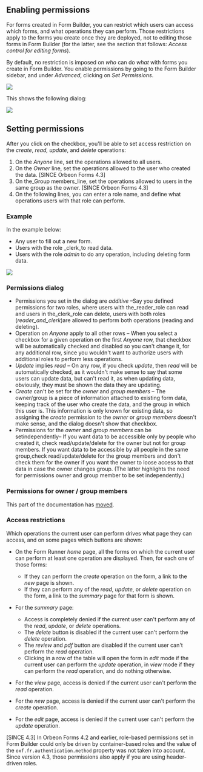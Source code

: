 ## Enabling permissions

For forms created in Form Builder, you can restrict which users can access which forms, and what operations they can perform. Those restrictions apply to the forms you create once they are deployed, not to editing those forms in Form Builder (for the latter, see the section that follows: _Access control for editing forms_).

By default, no restriction is imposed on _who_ can do _what_ with forms you create in Form Builder. You enable permissions by going to the Form Builder sidebar, and under _Advanced_, clicking on _Set Permissions_.

![][5]

This shows the following dialog:

![][6]

## Setting permissions

After you click on the checkbox, you'll be able to set access restriction on the _create_, _read, update_, and _delete_ operations:

1. On the _Anyone_ line, set the operations allowed to all users.
2. On the _Owner_ line, set the operations allowed to the user who created the data. [SINCE Orbeon Forms 4.3]
3. On the_Group members_line, set the operations allowed to users in the same group as the owner. [SINCE Orbeon Forms 4.3] 
4. On the following lines, you can enter a role name, and define what operations users with that role can perform.

### Example

In the example below:

* Any user to fill out a new form.
* Users with the role _clerk_to read data.
* Users with the role _admin_ to do any operation, including deleting form data.

![][7]

### Permissions dialog

* Permissions you set in the dialog are _additive_ –Say you defined permissions for two roles, where users with the_reader_role can read and users in the_clerk_role can delete, users with both roles (_reader_and_clerk_)are allowed to perform both operations (reading and deleting).
* Operation on _Anyone_ apply to all other rows – When you select a checkbox for a given operation on the first _Anyone_ row, that checkbox will be automatically checked and disabled so you can't change it, for any additional row, since you wouldn't want to authorize users with additional roles to perform less operations.
* _Update_ implies _read_ – On any row, if you check _update_, then _read_ will be automatically checked, as it wouldn't make sense to say that some users can update data, but can't read it, as when updating data, obviously, they must be shown the data they are updating.
* _Create_ can't be set for the _owner_ and _group members_ – The owner/group is a piece of information attached to existing form data, keeping track of the user who create the data, and the group in which this user is. This information is only known for existing data, so assigning the _create_ permission to the _owner_ or _group members_ doesn't make sense, and the dialog doesn't show that checkbox.
* Permissions for the _owner_ and _group members_ can be setindependently– If you want data to be accessible only by people who created it, check read/update/delete for the owner but not for group members. If you want data to be accessible by all people in the same group,check read/update/delete for the group members and don't check them for the owner if you want the owner to loose access to that data in case the owner changes group. (The latter highlights the need for permissions owner and group member to be set independently.)

### Permissions for owner / group members

This part of the documentation has [moved][8].

### Access restrictions

Which operations the current user can perform drives what page they can access, and on some pages which buttons are shown:

* On the Form Runner _home_ page, all the forms on which the current user can perform at least one operation are displayed. Then, for each one of those forms:

    * If they can perform the _create_ operation on the form, a link to the _new_ page is shown.
    * If they can perform any of the _read_, _update_, or _delete_ operation on the form, a link to the _summary_ page for that form is shown.
* For the _summary_ page:
    * Access is completely denied if the current user can't perform any of the _read_, _update_, or _delete_ operations.
    * The _delete_ button is disabled if the current user can't perform the _delete_ operation.
    * The _review_ and _pdf_ button are disabled if the current user can't perform the _read_ operation.
    * Clicking in a row of the table will open the form in _edit_ mode if the current user can perform the _update_ operation, in _view_ mode if they can perform the _read_ operation, and do nothing otherwise.

* For the _view_ page, access is denied if the current user can't perform the _read_ operation.
* For the _new_ page, access is denied if the current user can't perform the _create_ operation.
* For the _edit_ page, access is denied if the current user can't perform the _update_ operation.

[SINCE 4.3] In Orbeon Forms 4.2 and earlier, role-based permissions set in Form Builder could only be driven by container-based roles and the value of the `oxf.fr.authentication.method` property was not taken into account. Since version 4.3, those permissions also apply if you are using header-driven roles.

[5]: http://wiki.orbeon.com/forms/_/rsrc/1357774269110/doc/developer-guide/form-runner/access-control/advanced1.png
[6]: http://wiki.orbeon.com/forms/_/rsrc/1371575909134/doc/developer-guide/form-runner/access-control/Screen%20Shot%202013-06-18%20at%2010.17.17%20AM.png
[7]: http://wiki.orbeon.com/forms/_/rsrc/1371576079151/doc/developer-guide/form-runner/access-control/Screen%20Shot%202013-06-18%20at%2010.20.25%20AM.png
[8]: https://github.com/orbeon/orbeon-forms/wiki/Form-Builder-~-Permissions-~-Owner-Group
